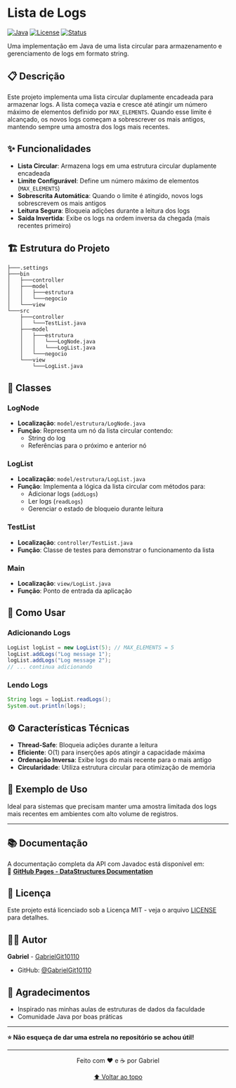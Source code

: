 # Lista de Logs

[![Java](https://img.shields.io/badge/Java-17-blue.svg)](https://java.com)
[![License](https://img.shields.io/badge/License-MIT-green.svg)](LICENSE)
[![Status](https://img.shields.io/badge/Status-Ativo-brightgreen.svg)](https://github.com/GabrielGit10110/data-structures-java)

Uma implementação em Java de uma lista circular para armazenamento e gerenciamento de logs em formato string.

## 📋 Descrição

Este projeto implementa uma lista circular duplamente encadeada para armazenar logs. A lista começa vazia e cresce até atingir um número máximo de elementos definido por `MAX_ELEMENTS`. Quando esse limite é alcançado, os novos logs começam a sobrescrever os mais antigos, mantendo sempre uma amostra dos logs mais recentes.

## ✨ Funcionalidades

- **Lista Circular**: Armazena logs em uma estrutura circular duplamente encadeada
- **Limite Configurável**: Define um número máximo de elementos (`MAX_ELEMENTS`)
- **Sobrescrita Automática**: Quando o limite é atingido, novos logs sobrescrevem os mais antigos
- **Leitura Segura**: Bloqueia adições durante a leitura dos logs
- **Saída Invertida**: Exibe os logs na ordem inversa da chegada (mais recentes primeiro)

## 🏗️ Estrutura do Projeto

```
├───.settings
├───bin
│   ├───controller
│   ├───model
│   │   ├───estrutura
│   │   └───negocio
│   └───view
└───src
    ├───controller
    │   └───TestList.java
    ├───model
    │   ├───estrutura
    │   │   └───LogNode.java
    │   │   └───LogList.java
    │   └───negocio
    └───view
        └───LogList.java
```

## 📁 Classes

### LogNode
- **Localização**: `model/estrutura/LogNode.java`
- **Função**: Representa um nó da lista circular contendo:
  - String do log
  - Referências para o próximo e anterior nó

### LogList
- **Localização**: `model/estrutura/LogList.java`
- **Função**: Implementa a lógica da lista circular com métodos para:
  - Adicionar logs (`addLogs`)
  - Ler logs (`readLogs`)
  - Gerenciar o estado de bloqueio durante leitura

### TestList
- **Localização**: `controller/TestList.java`
- **Função**: Classe de testes para demonstrar o funcionamento da lista

### Main
- **Localização**: `view/LogList.java`
- **Função**: Ponto de entrada da aplicação

## 🚀 Como Usar

### Adicionando Logs
```java
LogList logList = new LogList(5); // MAX_ELEMENTS = 5
logList.addLogs("Log message 1");
logList.addLogs("Log message 2");
// ... continua adicionando
```

### Lendo Logs
```java
String logs = logList.readLogs();
System.out.println(logs);
```

## ⚙️ Características Técnicas

- **Thread-Safe**: Bloqueia adições durante a leitura
- **Eficiente**: O(1) para inserções após atingir a capacidade máxima
- **Ordenação Inversa**: Exibe logs do mais recente para o mais antigo
- **Circularidade**: Utiliza estrutura circular para otimização de memória

## 🎯 Exemplo de Uso

Ideal para sistemas que precisam manter uma amostra limitada dos logs mais recentes em ambientes com alto volume de registros.

---

## 📚 Documentação

A documentação completa da API com Javadoc está disponível em:  
🔗 **[GitHub Pages - DataStructures Documentation](https://gabrielgit10110.github.io/ListaDeLogs/)**

## 📝 Licença

Este projeto está licenciado sob a Licença MIT - veja o arquivo [LICENSE](LICENSE) para detalhes.

## 👨‍💻 Autor

**Gabriel** - [GabrielGit10110](https://github.com/GabrielGit10110)

- GitHub: [@GabrielGit10110](https://github.com/GabrielGit10110)

## 🌟 Agradecimentos

- Inspirado nas minhas aulas de estruturas de dados da faculdade
- Comunidade Java por boas práticas

---

**⭐ Não esqueça de dar uma estrela no repositório se achou útil!**

---

<div align="center">
  
Feito com ❤️ e ☕ por Gabriel

[⬆ Voltar ao topo](#-estruturas-de-dados-em-java)

</div>

